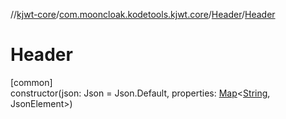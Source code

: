 //[kjwt-core](../../../index.md)/[com.mooncloak.kodetools.kjwt.core](../index.md)/[Header](index.md)/[Header](-header.md)

# Header

[common]\
constructor(json: Json = Json.Default, properties: [Map](https://kotlinlang.org/api/latest/jvm/stdlib/kotlin.collections/-map/index.html)&lt;[String](https://kotlinlang.org/api/latest/jvm/stdlib/kotlin/-string/index.html), JsonElement&gt;)
